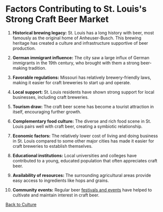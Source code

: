 # Factors Contributing to St. Louis's Strong Craft Beer Market

1. **Historical brewing legacy:**
   St. Louis has a long history with beer, most famously as the original home of Anheuser-Busch. This brewing heritage has created a culture and infrastructure supportive of beer production.

2. **German immigrant influence:**
   The city saw a large influx of German immigrants in the 19th century, who brought with them a strong beer-making tradition.

3. **Favorable regulations:**
   Missouri has relatively brewery-friendly laws, making it easier for craft breweries to start up and operate.

4. **Local support:**
   St. Louis residents have shown strong support for local businesses, including craft breweries.

5. **Tourism draw:**
   The craft beer scene has become a tourist attraction in itself, encouraging further growth.

6. **Complementary food culture:**
   The diverse and rich food scene in St. Louis pairs well with craft beer, creating a symbiotic relationship.

7. **Economic factors:**
   The relatively lower cost of living and doing business in St. Louis compared to some other major cities has made it easier for craft breweries to establish themselves.

8. **Educational institutions:**
   Local universities and colleges have contributed to a young, educated population that often appreciates craft beer.

9. **Availability of resources:**
   The surrounding agricultural areas provide easy access to ingredients like hops and grains.

10. **Community events:**
    Regular beer [festivals and events](CraftBeerEvents.md) have helped to cultivate and maintain interest in craft beer.

[Back to Culture](Culture.md)
